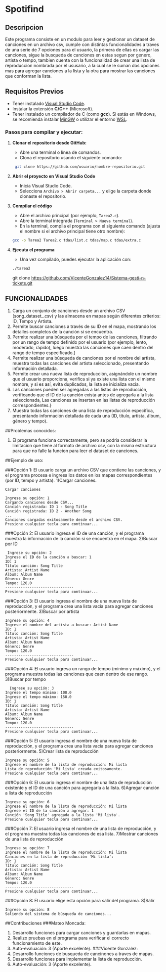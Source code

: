 # Spotifind
## Descripcion
Este programa consiste en un modulo para leer y gestionar un dataset de canciones en un archivo csv, cumple con distintas funcionalidades a traves de una serie de 7 opciones para el usuario, la primera de ellas es cargar las canciones, sigue  la busqueda de canciones en estas segun por genero, artista o tempo, tambien cuenta con la funcionalidad de crear una lista de reproduccion nombrada por el ususario, a la cual se le suman dos opciones mas para agregar canciones a la lista y la otra para mostrar las canciones que conforman la lista. 

## Requisitos Previos
- Tener instalado [Visual Studio Code](https://code.visualstudio.com/).
- Instalar la extensión **C/C++** (Microsoft).
- Tener instalado un compilador de C (como **gcc**). Si estás en Windows, se recomienda instalar [MinGW](https://www.mingw-w64.org/) o utilizar el entorno [WSL](https://learn.microsoft.com/en-us/windows/wsl/).

### Pasos para compilar y ejecutar:

1. **Clonar el repositorio desde GitHub:**
    - Abre una terminal o línea de comandos.
    - Clona el repositorio usando el siguiente comando:
   ```bash
    git clone https://github.com/usuario/nombre-repositorio.git
   ```

2. **Abrir el proyecto en Visual Studio Code**
    - Inicia Visual Studio Code.
    - Selecciona `Archivo > Abrir carpeta...` y elige la carpeta donde clonaste el repositorio.

3. **Compilar el código**
    - Abre el archivo principal (por ejemplo, `Tarea2.c`).
    - Abre la terminal integrada (`Terminal > Nueva terminal`).
    - En la terminal, compila el programa con el siguiente comando (ajusta el nombre si el archivo principal tiene otro nombre):
    
    ```bash
    gcc -o Tarea2 Tarea2.c tdas/list.c tdas/map.c tdas/extra.c
    ```

4. **Ejecuta el programa**
    - Una vez compilado, puedes ejecutar la aplicación con:
    
    ```bash
    ./tarea2
    ```

   git clone https://github.com/VicenteGonzalez14/Sistema-gesti-n-tickets.git

## FUNCIONALIDADES
1. Carga un conjunto de canciones desde un archivo CSV (song_dataset_.csv) y las almacena en mapas según diferentes criterios: ID, Tempo y Artista.
2. Permite buscar canciones a través de su ID en el mapa, mostrando los detalles completos de la canción si se encuentra.
3. Permite realizar una búsqueda por el tempo de las canciones, filtrando por un rango de tempo definido por el usuario (por ejemplo, lento, moderado, rápido), luego muestra las canciones que caen dentro del rango de tempo especificado.}
4. Permite realizar una búsqueda de canciones por el nombre del artista, muestra todas las canciones del artista seleccionado, presentando información detallada.
5. Permite crear una nueva lista de reproducción, asignándole un nombre que el usuario proporciona, verifica si ya existe una lista con el mismo nombre, y si es así, evita duplicados, la lista se inicializa vacia.
6. Las canciones pueden ser agregadas a las listas de reproducción, verificando que el ID de la canción exista antes de agregarla a la lista seleccionada, Las canciones se insertan en las listas de reproducción correspondientes.}
7. Muestra todas las canciones de una lista de reproducción específica, presentando información detallada de cada una (ID, título, artista, álbum, género y tempo).

##Problemas conocidos:
1. El programa funciona correctamente, pero se podria considerar la limitacion que tiene al formato de archivo csv, con la misma estructura para que no falle la funcion para leer el dataset de canciones.

##Ejemplo de uso: 

###Opción 1: El usuario carga un archivo CSV que contiene las canciones, y el programa procesa e ingresa los datos en los mapas correspondientes (por ID, tempo y artista).
1)Cargar canciones.

    Cargar canciones
  
    Ingrese su opción: 1
    Cargando canciones desde CSV...
    Canción registrada: ID 1 - Song Title
    Canción registrada: ID 2 - Another Song
    ...
    Canciones cargadas exitosamente desde el archivo CSV.
    Presione cualquier tecla para continuar...

###Opción 2: El usuario ingresa el ID de una canción, y el programa muestra la información de la canción si se encuentra en el mapa.
2)Buscar por ID

     Ingrese su opción: 2  
    Ingrese el ID de la canción a buscar: 1  
    ID: 1  
    Título canción: Song Title  
    Artista: Artist Name  
    Álbum: Album Name  
    Género: Genre  
    Tempo: 120.0  
    -------------------------------  
    Presione cualquier tecla para continuar...

###Opción 3: El usuario ingresa el nombre de una nueva lista de reproducción, y el programa crea una lista vacía para agregar canciones posteriormente.
3)Buscar por artista

    Ingrese su opción: 4  
    Ingrese el nombre del artista a buscar: Artist Name  
    ID: 1  
    Título canción: Song Title  
    Artista: Artist Name  
    Álbum: Album Name  
    Género: Genre  
    Tempo: 120.0  
    -------------------------------  
    Presione cualquier tecla para continuar...

###Opción 4: El usuario ingresa un rango de tempo (mínimo y máximo), y el programa muestra todas las canciones que caen dentro de ese rango.
3)Buscar por tempo

      Ingrese su opción: 3  
    Ingrese el tempo mínimo: 100.0  
    Ingrese el tempo máximo: 150.0  
    ID: 1  
    Título canción: Song Title  
    Artista: Artist Name  
    Álbum: Album Name  
    Género: Genre  
    Tempo: 120.0  
    -------------------------------  
    Presione cualquier tecla para continuar...

###Opción 5: El usuario ingresa el nombre de una nueva lista de reproducción, y el programa crea una lista vacía para agregar canciones posteriormente.
5)Crear lista de reproducción

    Ingrese su opción: 5  
    Ingrese el nombre de la lista de reproducción: Mi lista  
    Lista de reproducción 'Mi lista' creada exitosamente.  
    Presione cualquier tecla para continuar...

###Opción 6: El usuario ingresa el nombre de una lista de reproducción existente y el ID de una canción para agregarla a la lista.
6)Agregar canción a lista de reproducción

    Ingrese su opción: 6  
    Ingrese el nombre de la lista de reproducción: Mi lista  
    Ingrese el ID de la canción a agregar: 1  
    Canción 'Song Title' agregada a la lista 'Mi lista'.  
    Presione cualquier tecla para continuar...
###Opción 7: El usuario ingresa el nombre de una lista de reproducción, y el programa muestra todas las canciones de esa lista.
7)Mostrar canciones de una lista de reproducción

    Ingrese su opción: 7  
    Ingrese el nombre de la lista de reproducción: Mi lista  
    Canciones en la lista de reproducción 'Mi lista':  
    ID: 1  
    Título canción: Song Title  
    Artista: Artist Name  
    Álbum: Album Name  
    Género: Genre  
    Tempo: 120.0  
    -------------------------------  
    Presione cualquier tecla para continuar...  
###Opción 8: El usuario elige esta opción para salir del programa.
8)Salir

    Ingrese su opción: 8  
    Saliendo del sistema de búsqueda de canciones...  

##Contribuciones
###Mateo Moncada:
1. Desarrollo funciones para cargar canciones y guardarlas en mapas.
2. Realizo pruebas en el programa para verificar el correcto funcionamiento de este. 
3. Auto-evaluación: 3 (Aporte excelente).
###Vicente Gonzalez: 
1. Desarrollo funciones de busqueda de cancinones a traves de mapas.
2. Desarrollo funciones para implementar la lista de reproducción.
3. Auto-evaluación: 3 (Aporte excelente).

























